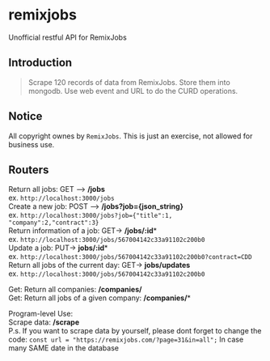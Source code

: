 # remixjobs
Unofficial restful API for RemixJobs

## Introduction

> Scrape 120 records of data from RemixJobs.
> Store them into mongodb. 
> Use web event and URL to do the CURD operations. 

<!-- more -->

## Notice

All copyright ownes by  `RemixJobs`. This is just an exercise, not allowed for business use.

## Routers

Return all jobs: GET --> **/jobs**  
ex. `http://localhost:3000/jobs`  
Create a new job: POST --> **/jobs?job={json_string}**  
ex. `http://localhost:3000/jobs?job={"title":1, "company":2,"contract":3}`  
Return information of a job: GET-> **/jobs/:id***  
ex. `http://localhost:3000/jobs/567004142c33a91102c200b0`  
Update a job: PUT-> **jobs/:id***  
ex. `http://localhost:3000/jobs/567004142c33a91102c200b0?contract=CDD`  
Return all jobs of the current day: GET-> **jobs/updates**  
ex. `http://localhost:3000/jobs/567004142c33a91102c200b0`

Get: Return all companies: **/companies/**  
Get: Return all jobs of a given company: **/companies/***  

Program-level Use:  
Scrape data:  **/scrape**  
P.s. If you want to scrape data by yourself, please dont forget to change the code:
`const url = "https://remixjobs.com/?page=31&in=all";`
In case many SAME date in the database
